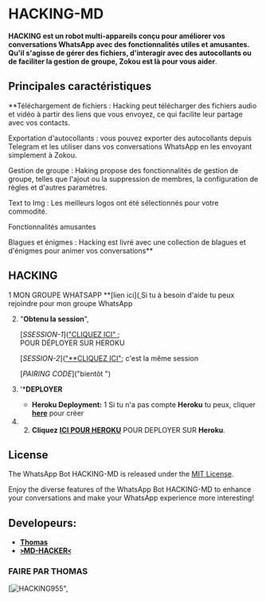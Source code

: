 # HACKING-MD



**HACKING est un robot multi-appareils conçu pour améliorer vos conversations WhatsApp avec des fonctionnalités utiles et amusantes. Qu'il s'agisse de gérer des fichiers, d'interagir avec des autocollants ou de faciliter la gestion de groupe, Zokou est là pour vous aider**.


## Principales caractéristiques

**Téléchargement de fichiers : Hacking peut télécharger des fichiers audio et vidéo à partir des liens que vous envoyez, ce qui facilite leur partage avec vos contacts.

Exportation d'autocollants : vous pouvez exporter des autocollants depuis Telegram et les utiliser dans vos conversations WhatsApp en les envoyant simplement à Zokou.

Gestion de groupe : Haking propose des fonctionnalités de gestion de groupe, telles que l'ajout ou la suppression de membres, la configuration de règles et d'autres paramètres.

Text to Img : Les meilleurs logos ont été sélectionnés pour votre commodité.

Fonctionnalités amusantes

Blagues et énigmes : Hacking est livré avec une collection de blagues et d'énigmes pour animer vos conversations**

## HACKING 

1 MON GROUPE  WHATSAPP **[lien ici]([ ](https://chat.whatsapp.com/CmrAOrFSBMi4eXW8xL5UHZ) Si tu à  besoin d'aide  tu peux  rejoindre pour  mon groupe WhatsApp 

2. "**Obtenu la session**", 

   [_SSESSION-1_](["CLIQUEZ ICI" ](https://qr-wp-piratage.onrender.com/); <br> POUR  DÉPLOYER SUR HEROKU 

 
    [_SESSION-2_](["**CLIQUEZ ICI"](https://herokucom-89d3c01614d5.herokuapp.com/); c'est  la même session


   [_PAIRING CODE_]("bientôt ")

   
4. '***DEPLOYER**
   
   
   
   - **Heroku Deployment:**
     1 Si tu n'a pas compte **Heroku** tu peux,  cliquer [**here**](https://id.heroku.com/login) pour créer

5. 
     2. **Cliquez** [**ICI POUR HEROKU**](https://dashboard.heroku.com/new?template=https://github.com/HACKING995/HACKING-MD955) POUR DEPLOYER SUR **Heroku**.


## License

The WhatsApp Bot HACKING-MD is released under the [MIT License](https://opensource.org/licenses/MIT).

Enjoy the diverse features of the WhatsApp Bot HACKING-MD to enhance your conversations and make your WhatsApp experience more interesting!

## Developeurs:

- [**Thomas**](https://chat.whatsapp.com/CmrAOrFSBMi4eXW8xL5UHZ)
- [**᚛MD-HACKER᚜**](https://wa.me/22588697148)

### FAIRE  PAR THOMAS 

[![HACKING955](https://telegra.ph/file/b8e378f61794498c29c34.jpg)",
